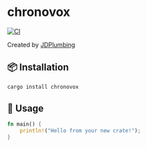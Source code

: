 # chronovox

[![CI](https://github.com/JDPlumbing/chronovox/actions/workflows/ci.yml/badge.svg)](https://github.com/JDPlumbing/chronovox/actions)

Created by [JDPlumbing](https://github.com/JDPlumbing)

## 📦 Installation

```bash
cargo install chronovox
```

## 🚀 Usage

```rust
fn main() {
    println!("Hello from your new crate!");
}
```
